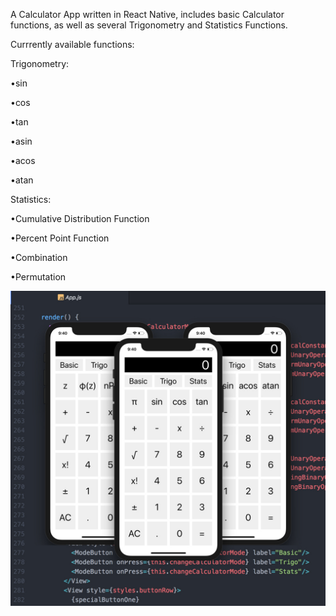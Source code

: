 A Calculator App written in React Native, includes basic Calculator functions, as well as several Trigonometry and Statistics Functions.

Currrently available functions:

Trigonometry:

•sin

•cos

•tan

•asin

•acos

•atan

Statistics:

•Cumulative Distribution Function

•Percent Point Function

•Combination

•Permutation

![rn-calculator.jpg](rn-calculator.jpg?raw=true "rn-calculator.jpg")
